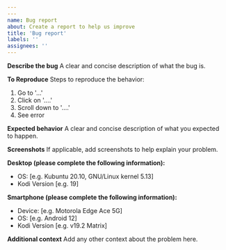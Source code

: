 ```yaml
---
---
name: Bug report
about: Create a report to help us improve
title: 'Bug report'
labels: ''
assignees: ''
---
```

<!--
SPDX-FileCopyrightText:  2020-2021 Peter J. Mello <admin@petermello.net>

SPDX-License-Identifier: CC0-1.0
-->
**Describe the bug**
A clear and concise description of what the bug is.

**To Reproduce**
Steps to reproduce the behavior:

1. Go to '...'
1. Click on '....'
1. Scroll down to '....'
1. See error

**Expected behavior**
A clear and concise description of what you expected to happen.

**Screenshots**
If applicable, add screenshots to help explain your problem.

**Desktop (please complete the following information):**

- OS: [e.g. Kubuntu 20.10, GNU/Linux kernel 5.13]
- Kodi Version [e.g. 19]

**Smartphone (please complete the following information):**

- Device: [e.g. Motorola Edge Ace 5G]
- OS: [e.g. Android 12]
- Kodi Version [e.g. v19.2 Matrix]

**Additional context**
Add any other context about the problem here.
